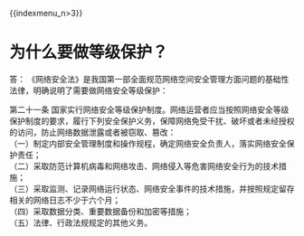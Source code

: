 {{indexmenu_n>3}}

# 为什么要做等级保护？

答： 《网络安全法》是我国第一部全面规范网络空间安全管理方面问题的基础性法律，明确说明了需要做网络安全等级保护：

第二十一条 国家实行网络安全等级保护制度。网络运营者应当按照网络安全等级保护制度的要求，履行下列安全保护义务，保障网络免受干扰、破坏或者未经授权的访问，防止网络数据泄露或者被窃取、篡改：  
（一）制定内部安全管理制度和操作规程，确定网络安全负责人，落实网络安全保护责任；  
（二）采取防范计算机病毒和网络攻击、网络侵入等危害网络安全行为的技术措施；  
（三）采取监测、记录网络运行状态、网络安全事件的技术措施，并按照规定留存相关的网络日志不少于六个月；  
（四）采取数据分类、重要数据备份和加密等措施；  
（五）法律、行政法规规定的其他义务。  
